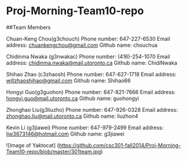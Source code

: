 Proj-Morning-Team10-repo
========================

##Team Members

Chuan-Keng Chou(g3chouch)
Phone number: 647-227-6530
Email address: chuankengchou@gmail.com
Github name: chouchua

Chidinma Nwaka (g3nwakac)
Phone number: (416)-254-1070
Email address: chidinma.nwaka@mail.utoronto.ca
Github name: ChidiNwaka

Shihao Zhao (c3zhaosh)
Phone number: 647-627-1718
Email address: willzhaoshihao@gmail.com
Github name: Shihao66

Hongyi Guo(g3guohon)
Phone number: 647-821-7666
Email address: hongyi.guo@mail.utoronto.ca
Github name: guohongyi

Zhonghao Liu(g3liuzho)
Phone number: 647-926-0328
Email address: zhonghao.liu@mail.utoronto.ca
Github name: liuzhon4

Kevin Li (g3jiawei)
Phone number: 647-979-2499
Email address: ljw3673146@hotmail.com
Github name: g3jiawei

![Image of Yaktocat]
(https://github.com/csc301-fall2014/Proj-Morning-Team10-repo/blob/master/301team.jpg)
